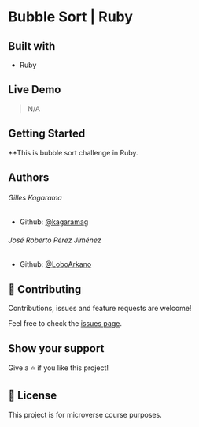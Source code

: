 # Bubble Sort | Ruby


## Built with

- Ruby

## Live Demo

> N/A

## Getting Started

**This is bubble sort challenge in Ruby.

## Authors

###### Gilles Kagarama

- Github: [@kagaramag](https://github.com/kagaramag)

###### José Roberto Pérez Jiménez

- Github: [@LoboArkano](https://github.com/LoboArkano)

## 🤝 Contributing

Contributions, issues and feature requests are welcome!

Feel free to check the [issues page](issues/).

## Show your support

Give a ⭐️ if you like this project!
 
## 📝 License

This project is for microverse course purposes.
